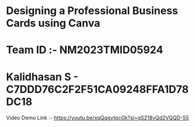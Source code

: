 # Designing a Professional Business Cards using Canva
# Team ID :- NM2023TMID05924
# Kalidhasan S - C7DDD76C2F2F51CA09248FFA1D78DC18
Video Demo Link :- https://youtu.be/xqQqgytqcGk?si=qS218vQd2VQQD-55
